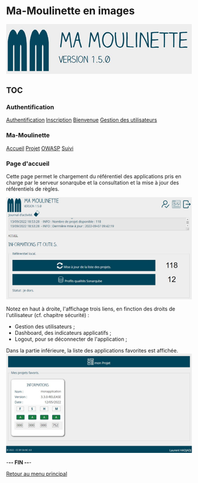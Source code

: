 # Ma-Moulinette en images

![Ma-Moulinette](/documentation/ressources/home-000.jpg)

## TOC

### Authentification

[Authentification](/documentation/authentification.md)
[Inscription](/documentation/inscription.md)
[Bienvenue]((/documentation/bienvenue.md))
[Gestion des utilisateurs](utilisateur.md)

### Ma-Moulinette

[Accueil](/documentation/accueil.md)
[Projet](/documentation/projet.md)
[OWASP](/documentation/owasp.md)
[Suivi](/documentation/suivi.md)

### Page d'accueil

Cette page permet le chargement du référentiel des applications pris en charge par le serveur sonarqube et la consultation et la mise à jour des référentiels de règles.

![home](/documentation/ressources/home-001.jpg)

Notez en haut à droite, l'affichage trois liens, en finction des droits de l'utilisateur (cf. chapitre sécurité) :

- Gestion des utilisateurs ;
- Dashboard, des indicateurs applicatifs ;
- Logout, pour se déconnecter de l'application ;

Dans la partie inférieure, la liste des applications favorites est affichée.
![home](/documentation/ressources/home-002.jpg)

-**-- FIN --**-

[Retour au menu principal](/README.md)
